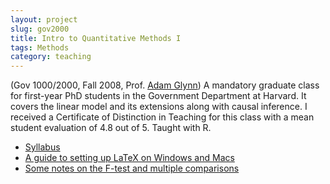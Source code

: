 ```yaml
---
layout: project
slug: gov2000
title: Intro to Quantitative Methods I
tags: Methods
category: teaching
---
```


(Gov 1000/2000, Fall 2008, Prof. [Adam Glynn][ag]) A mandatory graduate 
class for first-year PhD students in the Government Department at
Harvard. It covers the linear model and its extensions along with
causal inference. I received a Certificate of Distinction in Teaching
for this class with a mean student evaluation of 4.8 out of 5. Taught
with R.
    
* [Syllabus][]
* [A guide to setting up LaTeX on Windows and Macs][latex]
* [Some notes on the F-test and multiple comparisons][ftests]


[ag]: http://scholar.iq.harvard.edu/aglynn
[Syllabus]: /files/teaching/gov2000-syllabus.pdf
[latex]: /latex.html
[ftests]: /files/teaching/ftests.pdf
